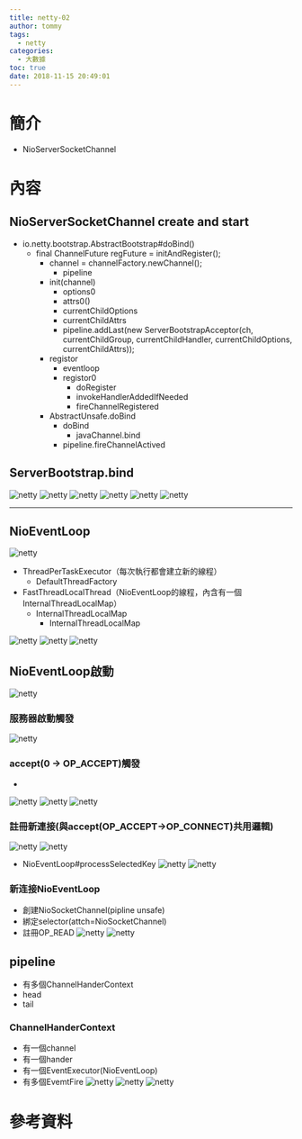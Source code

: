 ```yaml
---
title: netty-02
author: tommy
tags:
  - netty
categories:
  - 大數據
toc: true
date: 2018-11-15 20:49:01
---
```


# 簡介
- NioServerSocketChannel


<!--more-->
# 內容

## NioServerSocketChannel create and start
- io.netty.bootstrap.AbstractBootstrap#doBind()
  - final ChannelFuture regFuture = initAndRegister();
    - channel = channelFactory.newChannel();
      - pipeline
    - init(channel)
      - options0
      - attrs0()
      - currentChildOptions
      - currentChildAttrs
      - pipeline.addLast(new ServerBootstrapAcceptor(ch, currentChildGroup, currentChildHandler, currentChildOptions, currentChildAttrs));
    - registor
      - eventloop
      - registor0
        - doRegister
        - invokeHandlerAddedIfNeeded
        - fireChannelRegistered
    - AbstractUnsafe.doBind
      - doBind
        - javaChannel.bind
      - pipeline.fireChannelActived







## ServerBootstrap.bind
![netty](netty-02/20181116001847.png)
![netty](netty-02/20181116001714.png)
![netty](netty-02/20181116002031.png)
![netty](netty-02/20181116002658.png)
![netty](netty-02/20181116002805.png)
![netty](netty-02/20181116002858.png)

---

## NioEventLoop
![netty](netty-02/20181116001300.png)
- ThreadPerTaskExecutor（每次執行都會建立新的線程）
  - DefaultThreadFactory
- FastThreadLocalThread（NioEventLoop的線程，內含有一個InternalThreadLocalMap）
  - InternalThreadLocalMap
    - InternalThreadLocalMap


![netty](netty-02/20181116004633.png)
![netty](netty-02/20181116004917.png)
![netty](netty-02/20181116005038.png)

## NioEventLoop啟動
![netty](netty-02/20181116010158.png)
### 服務器啟動觸發
![netty](netty-02/20181116011522.png)
### accept(0 -> OP_ACCEPT)觸發
- 
![netty](netty-02/20181116012535.png)
![netty](netty-02/20181116014454.png)
![netty](netty-02/20181116020551.png)
### 註冊新連接(與accept(OP_ACCEPT->OP_CONNECT)共用邏輯)
![netty](netty-02/20181116073235.png)
![netty](netty-02/20181116073828.png)
- NioEventLoop#processSelectedKey
![netty](netty-02/20181116081233.png)
![netty](netty-02/20181116094054.png)

### 新连接NioEventLoop
- 創建NioSocketChannel(pipline unsafe)
- 綁定selector(attch=NioSocketChannel)	
- 註冊OP_READ
![netty](netty-02/20181116095514.png)
![netty](netty-02/20181116095648.png)

## pipeline
- 有多個ChannelHanderContext
- head
- tail
### ChannelHanderContext
- 有一個channel
- 有一個hander
- 有一個EventExecutor(NioEventLoop)
- 有多個EvemtFire
![netty](netty-02/20181116114723.png)
![netty](netty-02/20181116114820.png)
![netty](netty-02/20181116120759.png)







# 參考資料


